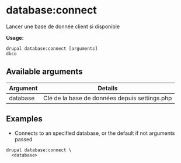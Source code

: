 # database:connect
Lancer une base de donnée client si disponible

**Usage:**
```
drupal database:connect [arguments]
dbco
```

## Available arguments
Argument | Details
---------|-------------
database | Clé de la base de données depuis settings.php

## Examples
* Connects to an specified database, or the default if not arguments passed
```
drupal database:connect \
  <database>
```
